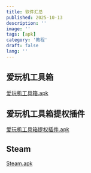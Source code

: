```yaml
---
title: 软件汇总
published: 2025-10-13
description: ''
image: ''
tags: [apk]
category: '教程'
draft: false 
lang: ''
---
```

## 爱玩机工具箱
[爱玩机工具箱.apk](https://openlist.031312.xyz/%E7%88%B1%E7%8E%A9%E6%9C%BA%E5%B7%A5%E5%85%B7%E7%AE%B1-com.byyoung.setting-S-22.0.9.8.apk)
## 爱玩机工具箱提权插件
[爱玩机工具箱提权插件.apk](https://openlist.031312.xyz/%E7%88%B1%E7%8E%A9%E6%9C%BA-%E6%8F%90%E6%9D%83%E6%8F%92%E4%BB%B6-com.byyoung.extract-2.8.apk)
## Steam
[Steam.apk](https://openlist.031312.xyz/Steam-com.valvesoftware.android.steam.community-3.10.5.apk)